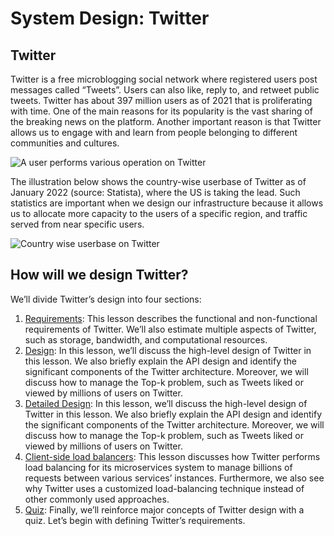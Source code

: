 # System Design: Twitter

## Twitter
Twitter is a free microblogging social network where registered users post messages called “Tweets”. Users can also like, reply to, and retweet public tweets. Twitter has about 397 million users as of 2021 that is proliferating with time. One of the main reasons for its popularity is the vast sharing of the breaking news on the platform. Another important reason is that Twitter allows us to engage with and learn from people belonging to different communities and cultures.

![A user performs various operation on Twitter](./operations.jpg)

The illustration below shows the country-wise userbase of Twitter as of January 2022 (source: Statista), where the US is taking the lead. Such statistics are important when we design our infrastructure because it allows us to allocate more capacity to the users of a specific region, and traffic served from near specific users.

![Country wise userbase on Twitter](./stats.jpg)

## How will we design Twitter?
We’ll divide Twitter’s design into four sections:

1. [Requirements](../Requirements%20of%20Twitter’s%20Design/): This lesson describes the functional and non-functional requirements of Twitter. We’ll also estimate multiple aspects of Twitter, such as storage, bandwidth, and computational resources.
2. [Design](../High-level%20Design%20of%20Twitter/): In this lesson, we’ll discuss the high-level design of Twitter in this lesson. We also briefly explain the API design and identify the significant components of the Twitter architecture. Moreover, we will discuss how to manage the Top-k problem, such as Tweets liked or viewed by millions of users on Twitter.
3. [Detailed Design](../Detailed%20Design%20of%20Twitter/): In this lesson, we’ll discuss the high-level design of Twitter in this lesson. We also briefly explain the API design and identify the significant components of the Twitter architecture. Moreover, we will discuss how to manage the Top-k problem, such as Tweets liked or viewed by millions of users on Twitter.
4. [Client-side load balancers](../Client-side%20Load%20Balancer%20for%20Twitter/): This lesson discusses how Twitter performs load balancing for its microservices system to manage billions of requests between various services’ instances. Furthermore, we also see why Twitter uses a customized load-balancing technique instead of other commonly used approaches.
5. [Quiz](../Quiz%20on%20Twitter's%20Design/): Finally, we’ll reinforce major concepts of Twitter design with a quiz.
Let’s begin with defining Twitter’s requirements.
